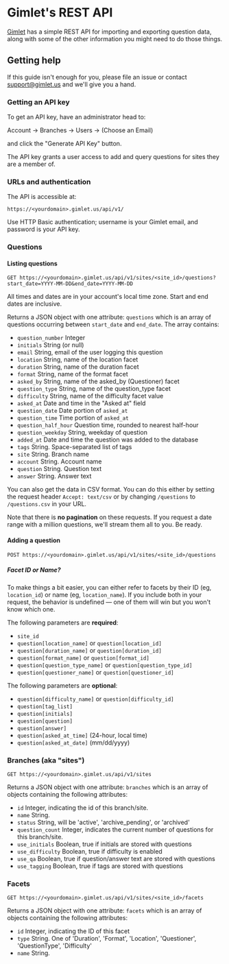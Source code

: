 # Gimlet's REST API

[Gimlet](https://gimlet.us) has a simple REST API for importing and exporting question data, along with some of the other information you might need to do those things.

## Getting help

If this guide isn't enough for you, please file an issue or contact support@gimlet.us and we'll give you a hand.

### Getting an API key

To get an API key, have an administrator head to:

Account -> Branches -> Users -> (Choose an Email)

and click the "Generate API Key" button.

The API key grants a user access to add and query questions for sites they are a member of.

### URLs and authentication

The API is accessible at:

```
https://<yourdomain>.gimlet.us/api/v1/
```

Use HTTP Basic authentication; username is your Gimlet email, and password is your API key.

### Questions

#### Listing questions

```
GET https://<yourdomain>.gimlet.us/api/v1/sites/<site_id>/questions?start_date=YYYY-MM-DD&end_date=YYYY-MM-DD
```

All times and dates are in your account's local time zone. Start and end dates are inclusive.

Returns a JSON object with one attribute: `questions` which is an array of questions occurring between `start_date` and `end_date`. The array contains:

* `question_number` Integer
* `initials` String (or null)
* `email` String, email of the user logging this question
* `location` String, name of the location facet
* `duration` String, name of the duration facet
* `format` String, name of the format facet
* `asked_by` String, name of the asked_by (Questioner) facet
* `question_type` String, name of the question_type facet
* `difficulty` String, name of the difficulty facet value
* `asked_at` Date and time in the "Asked at" field
* `question_date` Date portion of `asked_at`
* `question_time` Time portion of `asked_at`
* `question_half_hour` Question time, rounded to nearest half-hour
* `question_weekday` String, weekday of question
* `added_at` Date and time the question was added to the database
* `tags` String. Space-separated list of tags
* `site` String. Branch name
* `account` String. Account name
* `question` String. Question text
* `answer` String. Answer text

You can also get the data in CSV format. You can do this either by setting the request header `Accept: text/csv` or by changing `/questions` to `/questions.csv` in your URL.

Note that there is **no pagination** on these requests. If you request a date range with a million questions, we'll stream them all to you. Be ready.

#### Adding a question

```
POST https://<yourdomain>.gimlet.us/api/v1/sites/<site_id>/questions
```

##### Facet ID or Name?

To make things a bit easier, you can either refer to facets by their ID (eg, `location_id`) or name (eg, `location_name`). If you include both in your request, the behavior is undefined — one of them will win but you won't know which one.

The following parameters are **required**:

* `site_id`
* `question[location_name]` or `question[location_id]`
* `question[duration_name]` or `question[duration_id]`
* `question[format_name]` or `question[format_id]`
* `question[question_type_name]` or `question[question_type_id]`
* `question[questioner_name]` or `question[questioner_id]`

The following parameters are **optional**:

* `question[difficulty_name]` or `question[difficulty_id]`
* `question[tag_list]`
* `question[initials]`
* `question[question]`
* `question[answer]`
* `question[asked_at_time]` (24-hour, local time)
* `question[asked_at_date]` (mm/dd/yyyy)

### Branches (aka "sites")

```
GET https://<yourdomain>.gimlet.us/api/v1/sites
```

Returns a JSON object with one attribute: `branches` which is an array of objects containing the following attributes:

* `id` Integer, indicating the id of this branch/site.
* `name` String.
* `status` String, will be 'active', 'archive_pending', or 'archived'
* `question_count` Integer, indicates the current number of questions for this branch/site.
* `use_initials` Boolean, true if initials are stored with questions
* `use_difficulty` Boolean, true if difficulty is enabled
* `use_qa` Boolean, true if question/answer text are stored with questions
* `use_tagging` Boolean, true if tags are stored with questions

### Facets

```
GET https://<yourdomain>.gimlet.us/api/v1/sites/<site_id>/facets
```

Returns a JSON object with one attribute: `facets` which is an array of objects containing the following attributes:

* `id` Integer, indicating the ID of this facet
* `type` String. One of 'Duration', 'Format', 'Location', 'Questioner', 'QuestionType', 'Difficulty'
* `name` String.


